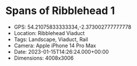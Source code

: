 # Spans of Ribblehead 1

- GPS: 54.21075833333334,-2.373002777777778
- Location: Ribblehead Viaduct
- Tags: Landscape, Viaduct, Rail
- Camera: Apple iPhone 14 Pro Max
- Date: 2023-01-15T14:26:24.000+00:00
- Dimensions: 4008x3006
